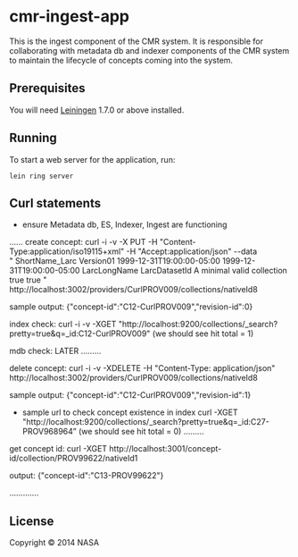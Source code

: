 # cmr-ingest-app

This is the ingest component of the CMR system. It is responsible for collaborating with metadata db and indexer components of the CMR system to maintain the lifecycle of concepts coming into the system.

## Prerequisites

You will need [Leiningen][1] 1.7.0 or above installed.

[1]: https://github.com/technomancy/leiningen

## Running

To start a web server for the application, run:

    lein ring server

## Curl statements
- ensure Metadata db, ES, Indexer, Ingest are functioning

......
create concept:
curl -i -v  -X PUT -H "Content-Type:application/iso19115+xml" -H "Accept:application/json" --data \
"<Collection> <ShortName>ShortName_Larc</ShortName> <VersionId>Version01</VersionId> <InsertTime>1999-12-31T19:00:00-05:00</InsertTime> <LastUpdate>1999-12-31T19:00:00-05:00</LastUpdate> <LongName>LarcLongName</LongName> <DataSetId>LarcDatasetId</DataSetId> <Description>A minimal valid collection</Description> <Orderable>true</Orderable> <Visible>true</Visible> </Collection>"  http://localhost:3002/providers/CurlPROV009/collections/nativeId8

sample output:
{"concept-id":"C12-CurlPROV009","revision-id":0}

index check:
curl -i -v -XGET "http://localhost:9200/collections/_search?pretty=true&q=_id:C12-CurlPROV009"
 (we should see  hit total = 1)

mdb check: LATER
.........

delete concept:
curl -i -v -XDELETE -H "Content-Type: application/json" http://localhost:3002/providers/CurlPROV009/collections/nativeId8

sample output:
{"concept-id":"C12-CurlPROV009","revision-id":1}

- sample url to check concept existence in index
curl -XGET "http://localhost:9200/collections/_search?pretty=true&q=_id:C27-PROV968964”
 (we should see  hit total = 0)
.........

get concept id: 
curl -XGET http://localhost:3001/concept-id/collection/PROV99622/nativeId1

output: {"concept-id":"C13-PROV99622"}

.............
## License

Copyright © 2014 NASA
